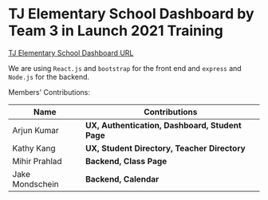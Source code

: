 # TJ Elementary School Dashboard by Team 3 in Launch 2021 Training

[TJ Elementary School Dashboard URL](https://tj-elementary-dashboard.vercel.app)



We are using `React.js` and `bootstrap` for the front end and `express` and `Node.js` for the backend.

Members' Contributions:
  
| Name             | Contributions                                     |
| ---------------- | ------------------------------------------------- |
| Arjun Kumar      | **UX, Authentication, Dashboard, Student Page**   |
| Kathy Kang       | **UX, Student Directory, Teacher Directory**      |
| Mihir Prahlad    | **Backend, Class Page**                           |
| Jake Mondschein  | **Backend, Calendar**                             |


